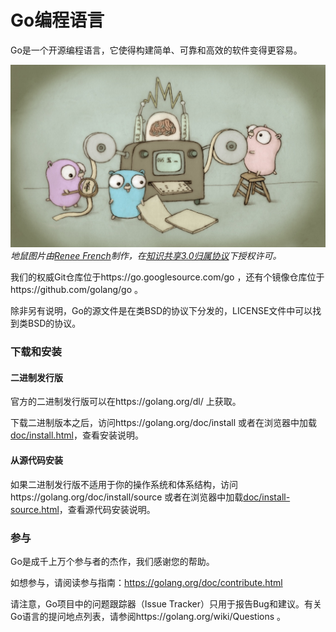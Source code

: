 # Go编程语言

Go是一个开源编程语言，它使得构建简单、可靠和高效的软件变得更容易。

![地鼠图片](doc/gopher/fiveyears.jpg)
*地鼠图片由[Renee French][rf]制作，在[知识共享3.0归属协议][cc3-by]下授权许可。*

我们的权威Git仓库位于https://go.googlesource.com/go ，还有个镜像仓库位于https://github.com/golang/go 。

除非另有说明，Go的源文件是在类BSD的协议下分发的，LICENSE文件中可以找到类BSD的协议。

### 下载和安装

#### 二进制发行版

官方的二进制发行版可以在https://golang.org/dl/ 上获取。

下载二进制版本之后，访问https://golang.org/doc/install 或者在浏览器中加载[doc/install.html](./doc/install.html)，查看安装说明。

#### 从源代码安装

如果二进制发行版不适用于你的操作系统和体系结构，访问https://golang.org/doc/install/source 或者在浏览器中加载[doc/install-source.html](./doc/install-source.html)，查看源代码安装说明。

### 参与

Go是成千上万个参与者的杰作，我们感谢您的帮助。

如想参与，请阅读参与指南：https://golang.org/doc/contribute.html

请注意，Go项目中的问题跟踪器（Issue Tracker）只用于报告Bug和建议。有关Go语言的提问地点列表，请参阅https://golang.org/wiki/Questions 。

[rf]: https://reneefrench.blogspot.com/
[cc3-by]: https://creativecommons.org/licenses/by/3.0/
